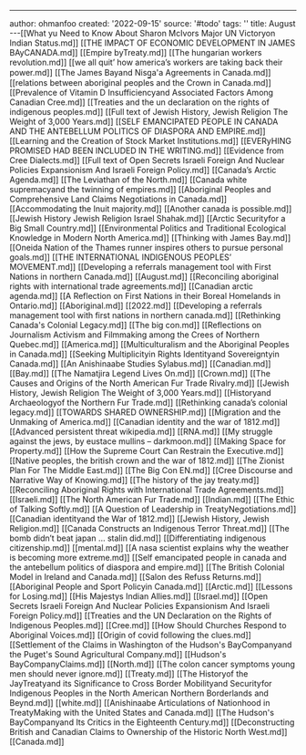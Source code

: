 ---
author: ohmanfoo
created: '2022-09-15'
source: '#todo'
tags: ''
title: August
---[[What yu Need to Know About Sharon McIvors Major UN Victoryon Indian Status.md]]
[[THE IMPACT OF ECONOMIC DEVELOPMENT IN JAMES BAyCANADA.md]]
[[Empire byTreaty.md]]
[[The hungarian workers revolution.md]]
[[we all quit’ how america’s workers are taking back their power.md]]
[[The James Bayand Nisg̲a'a Agreements in Canada.md]]
[[relations between aboriginal peoples and the Crown in Canada.md]]
[[Prevalence of Vitamin D Insufficiencyand Associated Factors Among Canadian Cree.md]]
[[Treaties and the un declaration on the rights of indigenous peoples.md]]
[[Full text of Jewish History, Jewish Religion The Weight of 3,000 Years.md]]
[[SELF EMANCIPATED PEOPLE IN CANADA AND THE ANTEBELLUM POLITICS OF DIASPORA AND EMPIRE.md]]
[[Learning and the Creation of Stock Market Institutions.md]]
[[EVERyHING PROMISED HAD BEEN INCLUDED IN THE WRITING.md]]
[[Evidence from Cree Dialects.md]]
[[Full text of Open Secrets Israeli Foreign And Nuclear Policies Expansionism And Israeli Foreign Policy.md]]
[[Canada’s Arctic Agenda.md]]
[[The Leviathan of the North.md]]
[[Canada white supremacyand the twinning of empires.md]]
[[Aboriginal Peoples and Comprehensive Land Claims Negotiations in Canada.md]]
[[Accommodating the Inuit majority.md]]
[[Another canada is possible.md]]
[[Jewish History Jewish Religion Israel Shahak.md]]
[[Arctic Securityfor a Big Small Country.md]]
[[Environmental Politics and Traditional Ecological Knowledge in Modern North America.md]]
[[Thinking with James Bay.md]]
[[Oneida Nation of the Thames runner inspires others to pursue personal goals.md]]
[[THE INTERNATIONAL INDIGENOUS PEOPLES’ MOVEMENT.md]]
[[Developing a referrals management tool with First Nations in northern Canada.md]]
[[August.md]]
[[Reconciling aboriginal rights with international trade agreements.md]]
[[Canadian arctic agenda.md]]
[[A Reflection on First Nations in their Boreal Homelands in Ontario.md]]
[[Aboriginal.md]]
[[2022.md]]
[[Developing a referrals management tool with first nations in northern canada.md]]
[[Rethinking Canada's Colonial Legacy.md]]
[[The big con.md]]
[[Reflections on Journalism Activism and Filmmaking among the Crees of Northern Quebec.md]]
[[America.md]]
[[Multiculturalism and the Aboriginal Peoples in Canada.md]]
[[Seeking Multiplicityin Rights Identityand Sovereigntyin Canada.md]]
[[An Anishinaabe Studies Sylabus.md]]
[[Canadian.md]]
[[Bay.md]]
[[The Namatjira Legend Lives On.md]]
[[Crown.md]]
[[The Causes and Origins of the North American Fur Trade Rivalry.md]]
[[Jewish History, Jewish Religion The Weight of 3,000 Years.md]]
[[Historyand Archaeologyof the Northern Fur Trade.md]]
[[Rethinking canada’s colonial legacy.md]]
[[TOWARDS SHARED OWNERSHIP.md]]
[[Migration and the Unmaking of America.md]]
[[Canadian identity and the war of 1812.md]]
[[Advanced persistent threat wikipedia.md]]
[[RNA.md]]
[[My struggle against the jews, by eustace mullins – darkmoon.md]]
[[Making Space for Property.md]]
[[How the Supreme Court Can Restrain the Executive.md]]
[[Native peoples, the british crown and the war of 1812.md]]
[[The Zionist Plan For The Middle East.md]]
[[The Big Con EN.md]]
[[Cree Discourse and Narrative Way of Knowing.md]]
[[The history of the jay treaty.md]]
[[Reconciling Aboriginal Rights with International Trade Agreements.md]]
[[Israeli.md]]
[[The North American Fur Trade.md]]
[[Indian.md]]
[[The Ethic of Talking Softly.md]]
[[A Question of Leadership in TreatyNegotiations.md]]
[[Canadian identityand the War of 1812.md]]
[[Jewish History, Jewish Religion.md]]
[[Canada Constructs an Indigenous Terror Threat.md]]
[[The bomb didn’t beat japan … stalin did.md]]
[[Differentiating indigenous citizenship.md]]
[[mental.md]]
[[A nasa scientist explains why the weather is becoming more extreme.md]]
[[Self emancipated people in canada and the antebellum politics of diaspora and empire.md]]
[[The British Colonial Model in Ireland and Canada.md]]
[[Salon des Refuss Returns.md]]
[[Aboriginal People and Sport Policyin Canada.md]]
[[Arctic.md]]
[[Lessons for Losing.md]]
[[His Majestys Indian Allies.md]]
[[Israel.md]]
[[Open Secrets Israeli Foreign And Nuclear Policies Expansionism And Israeli Foreign Policy.md]]
[[Treaties and the UN Declaration on the Rights of Indigenous Peoples.md]]
[[Cree.md]]
[[How Should Churches Respond to Aboriginal Voices.md]]
[[Origin of covid following the clues.md]]
[[Settlement of the Claims in Washington of the Hudson's BayCompanyand the Puget's Sound Agricultural Company.md]]
[[Hudson's BayCompanyClaims.md]]
[[North.md]]
[[The colon cancer symptoms young men should never ignore.md]]
[[Treaty.md]]
[[The Historyof the JayTreatyand its Significance to Cross Border Mobilityand Securityfor Indigenous Peoples in the North American Northern Borderlands and Beynd.md]]
[[white.md]]
[[Anishinaabe Articulations of Nationhood in TreatyMaking with the United States and Canada.md]]
[[The Hudson's BayCompanyand Its Critics in the Eighteenth Century.md]]
[[Deconstructing British and Canadian Claims to Ownership of the Historic North West.md]]
[[Canada.md]]
